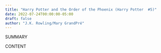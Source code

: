 ```yaml
---
title: "Harry Potter and the Order of the Phoenix (Harry Potter  #5)"
date: 2022-07-24T00:00:00-05:00
draft: false
author: "J.K. Rowling/Mary GrandPré"
---
```


SUMMARY

<!--more-->

CONTENT